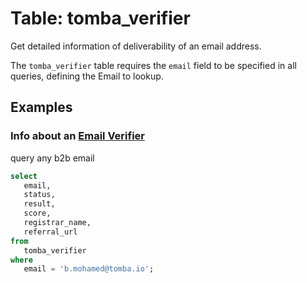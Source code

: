 # Table: tomba_verifier

Get detailed information of deliverability of an email address.

The `tomba_verifier` table requires the `email` field to be specified in all queries, defining the Email to lookup.

## Examples

### Info about an [Email Verifier](https://tomba.io/email-verifier)

query any b2b email

```sql
select
   email,
   status,
   result,
   score,
   registrar_name,
   referral_url
from
   tomba_verifier 
where
   email = 'b.mohamed@tomba.io';
```